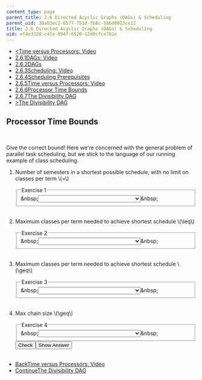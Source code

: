 ```yaml
---
content_type: page
parent_title: 2.6 Directed Acyclic Graphs (DAGs) & Scheduling
parent_uid: 30a03ec2-6577-751d-fb8c-5b6d0813ce12
title: 2.6 Directed Acyclic Graphs (DAGs) & Scheduling
uid: ef4e3328-c41e-094f-6520-12d0cfce781e
---
```

<ul class="navigation pagination"><li id="top_bck_btn"><a href='/courses/electrical-engineering-and-computer-science/6-042j-mathematics-for-computer-science-spring-2015/structures/tp7-1/vertical-ce9e54c9d251';><<span>Time versus Processors: Video</span></a></li><li id="flp_btn_1" ><a href='/courses/electrical-engineering-and-computer-science/6-042j-mathematics-for-computer-science-spring-2015/structures/tp7-1'>2.6.1<span>DAGs: Video</span></a></li><li id="flp_btn_2" ><a href='/courses/electrical-engineering-and-computer-science/6-042j-mathematics-for-computer-science-spring-2015/structures/tp7-1/vertical-dcde59c77eab'>2.6.2<span>DAGs</span></a></li><li id="flp_btn_3" ><a href='/courses/electrical-engineering-and-computer-science/6-042j-mathematics-for-computer-science-spring-2015/structures/tp7-1/vertical-0b187f2dedb6'>2.6.3<span>Scheduling: Video</span></a></li><li id="flp_btn_4" ><a href='/courses/electrical-engineering-and-computer-science/6-042j-mathematics-for-computer-science-spring-2015/structures/tp7-1/vertical-cb2dbc0f9d11'>2.6.4<span>Scheduling Prerequisites</span></a></li><li id="flp_btn_5" ><a href='/courses/electrical-engineering-and-computer-science/6-042j-mathematics-for-computer-science-spring-2015/structures/tp7-1/vertical-ce9e54c9d251'>2.6.5<span>Time versus Processors: Video</span></a></li><li id="flp_btn_6" class="button_selected"><a href='/courses/electrical-engineering-and-computer-science/6-042j-mathematics-for-computer-science-spring-2015/structures/tp7-1/vertical-a69125071411'>2.6.6<span>Processor Time Bounds</span></a></li><li id="flp_btn_7" ><a href='/courses/electrical-engineering-and-computer-science/6-042j-mathematics-for-computer-science-spring-2015/structures/tp7-1/vertical-839e7a19a176'>2.6.7<span>The Divisibility DAG</span></a></li><li id="top_continue_btn"><a href='/courses/electrical-engineering-and-computer-science/6-042j-mathematics-for-computer-science-spring-2015/structures/tp7-1/vertical-839e7a19a176';>><span>The Divisibility DAG</span></a></li></ul><h2 class="subhead">Processor Time Bounds</h2><div class="self_assessment">
<br display_name="Processor Time Bounds" url_name="Processor_Time_Bounds_0" />
<p display_name="Processor Time Bounds" url_name="Processor_Time_Bounds_1">Give the correct bound!  Here we're concerned with the general problem of parallel task scheduling, but we stick to the language of our running example of class scheduling.</p>
<ol display_name="Processor Time Bounds" url_name="Processor_Time_Bounds_2">
<li>
<div id="Q1_div" class="problem_question"><p>Number of semesters in a shortest possible schedule, with no limit on classes per term \(=\)</p><fieldset><legend class="visually-hidden">Exercise 1</legend><div class="choice"><label id="Q1_label"><span id="Q1_aria_status" tabindex="-1" class="visually-hidden">&amp;nbsp;</span><select onchange="numericTypedOrDropDownSelected(1)" id="Q1_select" class="problem_text_input"><option correct="false"></option><option correct="false">ceil(total classes needed / max chain size)</option><option correct="true">max chain size</option><option correct="false"># of vertices / max anti-chain size</option><option correct="false">max anti-chain size</option></select><span style="display:none;" id="Q1_ans_span" tabindex="-1">  max chain size</span><span id="Q1_normal_status" class="nostatus" aria-hidden="true">&amp;nbsp;</span></label></div></fieldset></div></li>
<br />
<li>
<div id="Q2_div" class="problem_question"><p>Maximum classes per term needed to achieve shortest schedule \(\leq\)</p><fieldset><legend class="visually-hidden">Exercise 2</legend><div class="choice"><label id="Q2_label"><span id="Q2_aria_status" tabindex="-1" class="visually-hidden">&amp;nbsp;</span><select onchange="numericTypedOrDropDownSelected(2)" id="Q2_select" class="problem_text_input"><option correct="false"></option><option correct="false">ceil(total classes needed / max chain size)</option><option correct="false">max chain size</option><option correct="false"># of vertices / max anti-chain size</option><option correct="true">max anti-chain size</option></select><span style="display:none;" id="Q2_ans_span" tabindex="-1">  max anti-chain size</span><span id="Q2_normal_status" class="nostatus" aria-hidden="true">&amp;nbsp;</span></label></div></fieldset></div></li>
<br />
<li>
<div id="Q3_div" class="problem_question"><p>Maximum classes per term needed to achieve shortest schedule \(\geq\)</p><fieldset><legend class="visually-hidden">Exercise 3</legend><div class="choice"><label id="Q3_label"><span id="Q3_aria_status" tabindex="-1" class="visually-hidden">&amp;nbsp;</span><select onchange="numericTypedOrDropDownSelected(3)" id="Q3_select" class="problem_text_input"><option correct="false"></option><option correct="true">ceil(total classes needed / max chain size)</option><option correct="false">max chain size</option><option correct="false"># of vertices / max anti-chain size</option><option correct="false">max anti-chain size</option></select><span style="display:none;" id="Q3_ans_span" tabindex="-1">  ceil(total classes needed / max chain size)</span><span id="Q3_normal_status" class="nostatus" aria-hidden="true">&amp;nbsp;</span></label></div></fieldset></div></li>
<br />
<li>
<div id="Q4_div" class="problem_question"><p>Max chain size \(\geq\)</p><fieldset><legend class="visually-hidden">Exercise 4</legend><div class="choice"><label id="Q4_label"><span id="Q4_aria_status" tabindex="-1" class="visually-hidden">&amp;nbsp;</span><select onchange="numericTypedOrDropDownSelected(4)" id="Q4_select" class="problem_text_input"><option correct="false"></option><option correct="false">ceil(total classes needed / max chain size)</option><option correct="true"># of vertices / max anti-chain size</option><option correct="false">max anti-chain size</option></select><span style="display:none;" id="Q4_ans_span" tabindex="-1">  # of vertices / max anti-chain size</span><span id="Q4_normal_status" class="nostatus" aria-hidden="true">&amp;nbsp;</span></label></div></fieldset></div><div class="action"><button id="Q1_button" onclick="checkAnswer({1: 'optionresponse', 2: 'optionresponse', 3: 'optionresponse', 4: 'optionresponse'})" class="problem_mo_button">Check</button><button id="Q1_button_show" onclick="showHideSolution({1: 'optionresponse', 2: 'optionresponse', 3: 'optionresponse', 4: 'optionresponse'}, 1, [])" class="problem_mo_button">Show Answer</button></div></li>
<br />
</ol>
</div><ul class="navigation progress"><li id="bck_btn"><a href='/courses/electrical-engineering-and-computer-science/6-042j-mathematics-for-computer-science-spring-2015/structures/tp7-1/vertical-ce9e54c9d251';>Back<span>Time versus Processors: Video</span></a></li><li id="continue_btn"><a href='/courses/electrical-engineering-and-computer-science/6-042j-mathematics-for-computer-science-spring-2015/structures/tp7-1/vertical-839e7a19a176';>Continue<span>The Divisibility DAG</span></a></li></ul>